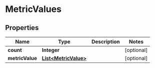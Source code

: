 
# MetricValues

## Properties
Name | Type | Description | Notes
------------ | ------------- | ------------- | -------------
**count** | **Integer** |  |  [optional]
**metricValue** | [**List&lt;MetricValue&gt;**](MetricValue.md) |  |  [optional]



